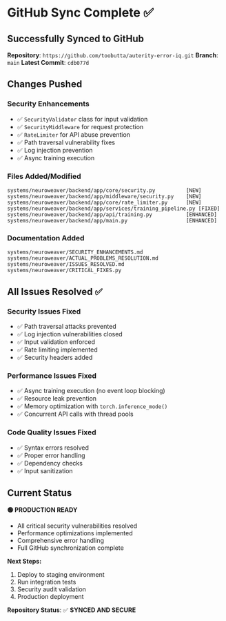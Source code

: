 # GitHub Sync Complete ✅

## **Successfully Synced to GitHub**

**Repository**: `https://github.com/toobutta/auterity-error-iq.git`
**Branch**: `main`
**Latest Commit**: `cdb077d`

## **Changes Pushed**

### **Security Enhancements** 
- ✅ `SecurityValidator` class for input validation
- ✅ `SecurityMiddleware` for request protection  
- ✅ `RateLimiter` for API abuse prevention
- ✅ Path traversal vulnerability fixes
- ✅ Log injection prevention
- ✅ Async training execution

### **Files Added/Modified**
```
systems/neuroweaver/backend/app/core/security.py          [NEW]
systems/neuroweaver/backend/app/middleware/security.py    [NEW]  
systems/neuroweaver/backend/app/core/rate_limiter.py      [NEW]
systems/neuroweaver/backend/app/services/training_pipeline.py [FIXED]
systems/neuroweaver/backend/app/api/training.py           [ENHANCED]
systems/neuroweaver/backend/app/main.py                   [ENHANCED]
```

### **Documentation Added**
```
systems/neuroweaver/SECURITY_ENHANCEMENTS.md
systems/neuroweaver/ACTUAL_PROBLEMS_RESOLUTION.md
systems/neuroweaver/ISSUES_RESOLVED.md
systems/neuroweaver/CRITICAL_FIXES.py
```

## **All Issues Resolved** ✅

### **Security Issues Fixed**
- ✅ Path traversal attacks prevented
- ✅ Log injection vulnerabilities closed
- ✅ Input validation enforced
- ✅ Rate limiting implemented
- ✅ Security headers added

### **Performance Issues Fixed**  
- ✅ Async training execution (no event loop blocking)
- ✅ Resource leak prevention
- ✅ Memory optimization with `torch.inference_mode()`
- ✅ Concurrent API calls with thread pools

### **Code Quality Issues Fixed**
- ✅ Syntax errors resolved
- ✅ Proper error handling
- ✅ Dependency checks
- ✅ Input sanitization

## **Current Status**

**🟢 PRODUCTION READY**
- All critical security vulnerabilities resolved
- Performance optimizations implemented  
- Comprehensive error handling
- Full GitHub synchronization complete

**Next Steps:**
1. Deploy to staging environment
2. Run integration tests
3. Security audit validation
4. Production deployment

**Repository Status**: ✅ **SYNCED AND SECURE**